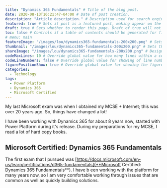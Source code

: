 ```yaml
---
title: "Dynamics 365 Fundamentals" # Title of the blog post.
date: 2020-08-13T16:21:47-04:00 # Date of post creation.
description: "Article description." # Description used for search engine.
featured: true # Sets if post is a featured post, making appear on the home page side bar.
draft: true # Sets whether to render this page. Draft of true will not be rendered.
toc: false # Controls if a table of contents should be generated for first-level links automatically.
# menu: main
featureImage: "/images/lou/dynamics365-fundamentals-200x200.png" # Sets featured image on blog post.
thumbnail: "/images/lou/dynamics365-fundamentals-200x200.png" # Sets thumbnail image appearing inside card on homepage.
shareImage: "/images/lou/dynamics365-fundamentals-200x200.png" # Designate a separate image for social media sharing.
codeMaxLines: 10 # Override global value for how many lines within a code block before auto-collapsing.
codeLineNumbers: false # Override global value for showing of line numbers within code block.
figurePositionShow: true # Override global value for showing the figure label.
categories:
  - Technology
tags:
  - Power Platform
  - Dynamics 365
  - Microsoft Certified
---
```


My last Microsoft exam was when I obtained my MCSE + Internet; this was over 20 years ago. So, things have changed a lot!

I have been working with Dynamics 365 for about 8 years now, started with Power Platform during it's release. During my preparations for my MCSE, I read a lot of hard copy books.

## Microsoft Certified: Dynamics 365 Fundamentals

The first exam that I pursued was [https://docs.microsoft.com/en-us/learn/certifications/d365-fundamentals](**Microsoft Certified: Dynamics 365 Fundamentals**). I have b een working with the platform for many years now, so I am very comfortable working through issues that are common as well as quickly building solutions. 



